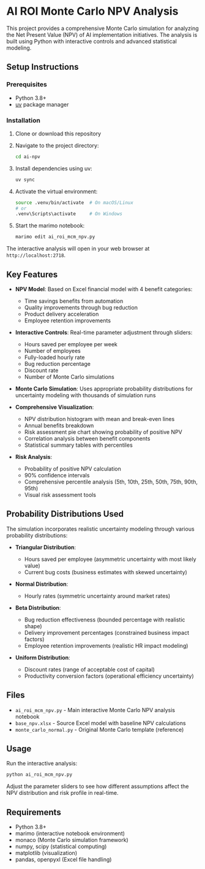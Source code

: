 # AI ROI Monte Carlo NPV Analysis

This project provides a comprehensive Monte Carlo simulation for analyzing the Net Present Value (NPV) of AI implementation initiatives. The analysis is built using Python with interactive controls and advanced statistical modeling.

## Setup Instructions

### Prerequisites
- Python 3.8+
- [uv](https://docs.astral.sh/uv/) package manager

### Installation

1. Clone or download this repository
2. Navigate to the project directory:
   ```bash
   cd ai-npv
   ```

3. Install dependencies using uv:
   ```bash
   uv sync
   ```

4. Activate the virtual environment:
   ```bash
   source .venv/bin/activate  # On macOS/Linux
   # or
   .venv\Scripts\activate     # On Windows
   ```

5. Start the marimo notebook:
   ```bash
   marimo edit ai_roi_mcm_npv.py
   ```

The interactive analysis will open in your web browser at `http://localhost:2718`.

## Key Features

- **NPV Model**: Based on Excel financial model with 4 benefit categories:
  - Time savings benefits from automation
  - Quality improvements through bug reduction
  - Product delivery acceleration
  - Employee retention improvements

- **Interactive Controls**: Real-time parameter adjustment through sliders:
  - Hours saved per employee per week
  - Number of employees
  - Fully-loaded hourly rate
  - Bug reduction percentage
  - Discount rate
  - Number of Monte Carlo simulations

- **Monte Carlo Simulation**: Uses appropriate probability distributions for uncertainty modeling with thousands of simulation runs

- **Comprehensive Visualization**: 
  - NPV distribution histogram with mean and break-even lines
  - Annual benefits breakdown
  - Risk assessment pie chart showing probability of positive NPV
  - Correlation analysis between benefit components
  - Statistical summary tables with percentiles

- **Risk Analysis**: 
  - Probability of positive NPV calculation
  - 90% confidence intervals
  - Comprehensive percentile analysis (5th, 10th, 25th, 50th, 75th, 90th, 95th)
  - Visual risk assessment tools

## Probability Distributions Used

The simulation incorporates realistic uncertainty modeling through various probability distributions:

- **Triangular Distribution**: 
  - Hours saved per employee (asymmetric uncertainty with most likely value)
  - Current bug costs (business estimates with skewed uncertainty)

- **Normal Distribution**: 
  - Hourly rates (symmetric uncertainty around market rates)

- **Beta Distribution**: 
  - Bug reduction effectiveness (bounded percentage with realistic shape)
  - Delivery improvement percentages (constrained business impact factors)
  - Employee retention improvements (realistic HR impact modeling)

- **Uniform Distribution**: 
  - Discount rates (range of acceptable cost of capital)
  - Productivity conversion factors (operational efficiency uncertainty)

## Files

- `ai_roi_mcm_npv.py` - Main interactive Monte Carlo NPV analysis notebook
- `base_npv.xlsx` - Source Excel model with baseline NPV calculations
- `monte_carlo_normal.py` - Original Monte Carlo template (reference)

## Usage

Run the interactive analysis:
```bash
python ai_roi_mcm_npv.py
```

Adjust the parameter sliders to see how different assumptions affect the NPV distribution and risk profile in real-time.

## Requirements

- Python 3.8+
- marimo (interactive notebook environment)
- monaco (Monte Carlo simulation framework)
- numpy, scipy (statistical computing)
- matplotlib (visualization)
- pandas, openpyxl (Excel file handling)